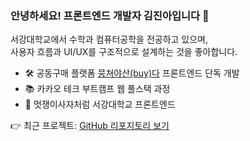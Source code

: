 ### 안녕하세요! 프론트엔드 개발자 김진아입니다 🙌

서강대학교에서 수학과 컴퓨터공학을 전공하고 있으며,  
사용자 흐름과 UI/UX를 구조적으로 설계하는 것을 좋아합니다.

- 🛠 공동구매 플랫폼 [뭉쳐야산(buy)다](https://moongsan.com) 프론트엔드 단독 개발  
- 📚 카카오 테크 부트캠프 웹 풀스택 과정
- 🎨 멋쟁이사자처럼 서강대학교 프론트엔드

👉 최근 프로젝트: [GitHub 리포지토리 보기](https://github.com/100-hours-a-week/14-YG-FE)
